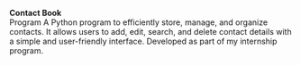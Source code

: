 **Contact Book**
<br>
Program A Python program to efficiently store, manage, and organize contacts. It allows users to add, edit, search, and delete contact details with a simple and user-friendly interface. Developed as part of my internship program.
